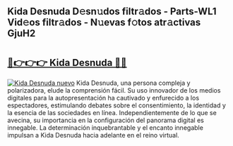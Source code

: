 ## Kida Desnuda D𝚎sn𝚞dos filtr𝚊dos - Parts-WL1 Vid𝚎os filtr𝚊dos - N𝚞evas f𝚘tos atr𝚊ctivas GjuH2

# <h2><a href="http://mb9c1n8.tromn.icu/?c=Kida+Desnuda">🔗👉👉👉 Kida Desnuda 🔗🔗</a></h2>

[![Kida Desnuda nuevo](https://i.imgur.com/pEAQMta.gif)](http://mb9c1n8.tromn.icu/?c=Kida+Desnuda)
Kida Desnuda, una persona compleja y polarizadora, elude la comprensión fácil. Su uso innovador de los medios digitales para la autopresentación ha cautivado y enfurecido a los espectadores, estimulando debates sobre el consentimiento, la identidad y la esencia de las sociedades en línea. Independientemente de lo que se avecina, su importancia en la configuración del panorama digital es innegable. La determinación inquebrantable y el encanto innegable impulsan a Kida Desnuda hacia adelante en el reino virtual.
